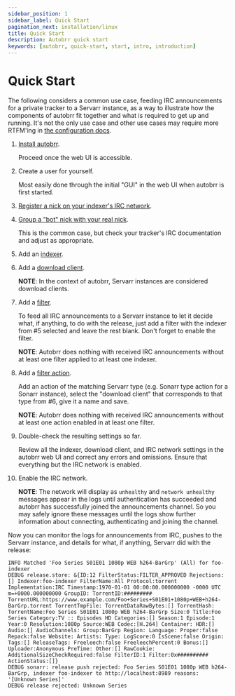 ```yaml
---
sidebar_position: 1
sidebar_label: Quick Start
pagination_next: installation/linux
title: Quick Start
description: Autobrr quick start
keywords: [autobrr, quick-start, start, intro, introduction]
---
```


# Quick Start

The following considers a common use case, feeding IRC announcements for a private
tracker to a Servarr instance, as a way to illustrate how the components of autobrr fit
together and what is required to get up and running. It's not the only use case and
other use cases may require more RTFM'ing in [the configuration docs](./configuration/autobrr.md).

1. [Install autobrr](./installation/linux.md).

   Proceed once the web UI is accessible.

2. Create a user for yourself.

   Most easily done through the initial "GUI" in the web UI when autobrr is first
   started.

3. [Register a nick on your indexer's IRC
   network](/configuration/irc#registering-with-nickserv).

4. [Group a "bot" nick with your real nick](./configuration/irc.md#grouping-nicks).

   This is the common case, but check your tracker's IRC documentation and adjust as
   appropriate.

5. Add an [indexer](./configuration/indexers.md).

6. Add a [download client](./configuration/download-clients/dedi.md).

   **NOTE**: In the context of autobrr, Servarr instances are considered download
   clients.

7. Add a [filter](./filters/basics.md).

   To feed all IRC announcements to a Servarr instance to let it decide what, if
   anything, to do with the release, just add a filter with the indexer from #5
   selected and leave the rest blank. Don't forget to enable the filter.

   **NOTE**: Autobrr does nothing with received IRC announcements without at least one
   filter applied to at least one indexer.

8. Add a [filter action](./filters/actions.md).

   Add an action of the matching Servarr type (e.g. Sonarr type action for a Sonarr
   instance), select the "download client" that corresponds to that type from #6, give
   it a name and save.

   **NOTE**: Autobrr does nothing with received IRC announcements without at least one
   action enabled in at least one filter.

9. Double-check the resulting settings so far.

   Review all the indexer, download client, and IRC network settings in the autobrr web
   UI and correct any errors and omissions. Ensure that everything but the IRC network
   is enabled.

10. Enable the IRC network.

    **NOTE**: The network will display as `unhealthy` and `network unhealthy` messages
    appear in the logs until authentication has succeeded and autobrr has successfully
    joined the announcements channel. So you may safely ignore these messages until the
    logs show further information about connecting, authenticating and joining the
    channel.

Now you can monitor the logs for announcements from IRC, pushes to the Servarr instance,
and details for what, if anything, Servarr did with the release:

```
INFO Matched 'Foo Series S01E01 1080p WEB h264-BarGrp' (All) for foo-indexer
DEBUG release.store: &{ID:12 FilterStatus:FILTER_APPROVED Rejections:[] Indexer:foo-indexer FilterName:All Protocol:torrent Implementation:IRC Timestamp:1970-01-01 00:00:00.000000000 -0000 UTC m=+0000.000000000 GroupID: TorrentID:######### TorrentURL:https://www.example.com/Foo+Series+S01E01+1080p+WEB+h264-BarGrp.torrent TorrentTmpFile: TorrentDataRawBytes:[] TorrentHash: TorrentName:Foo Series S01E01 1080p WEB h264-BarGrp Size:0 Title:Foo Series Category:TV :: Episodes HD Categories:[] Season:1 Episode:1 Year:0 Resolution:1080p Source:WEB Codec:[H.264] Container: HDR:[] Audio:[] AudioChannels: Group:BarGrp Region: Language: Proper:false Repack:false Website: Artists: Type: LogScore:0 IsScene:false Origin: Tags:[] ReleaseTags: Freeleech:false FreeleechPercent:0 Bonus:[] Uploader:Anonymous PreTime: Other:[] RawCookie: AdditionalSizeCheckRequired:false FilterID:1 Filter:0x########## ActionStatus:[]}
DEBUG sonarr: release push rejected: Foo Series S01E01 1080p WEB h264-BarGrp, indexer foo-indexer to http://localhost:8989 reasons: '[Unknown Series]'
DEBUG release rejected: Unknown Series
```
